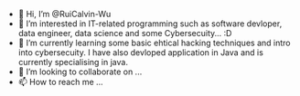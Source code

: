 - 👋 Hi, I’m @RuiCalvin-Wu
- 👀 I’m interested in IT-related programming such as software devloper, data engineer, data science and some Cybersecuity... :D
- 🌱 I’m currently learning some basic ehtical hacking techniques and intro into cybersecuity. I have also devloped application in Java and is currently specialising in java.
- 💞️ I’m looking to collaborate on ...
- 📫 How to reach me ...

<!---
RuiCalvin-Wu/RuiCalvin-Wu is a ✨ special ✨ repository because its `README.md` (this file) appears on your GitHub profile.
You can click the Preview link to take a look at your changes.
--->
